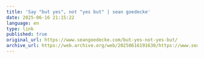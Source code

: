 ```yaml
--- 
title: 'Say "but yes", not "yes but" | sean goedecke'
date: 2025-06-16 21:15:22
language: en
type: link
published: true
original_url: https://www.seangoedecke.com/but-yes-not-yes-but/
archive_url: https://web.archive.org/web/20250616191630/https://www.seangoedecke.com/but-yes-not-yes-but/
---
```

